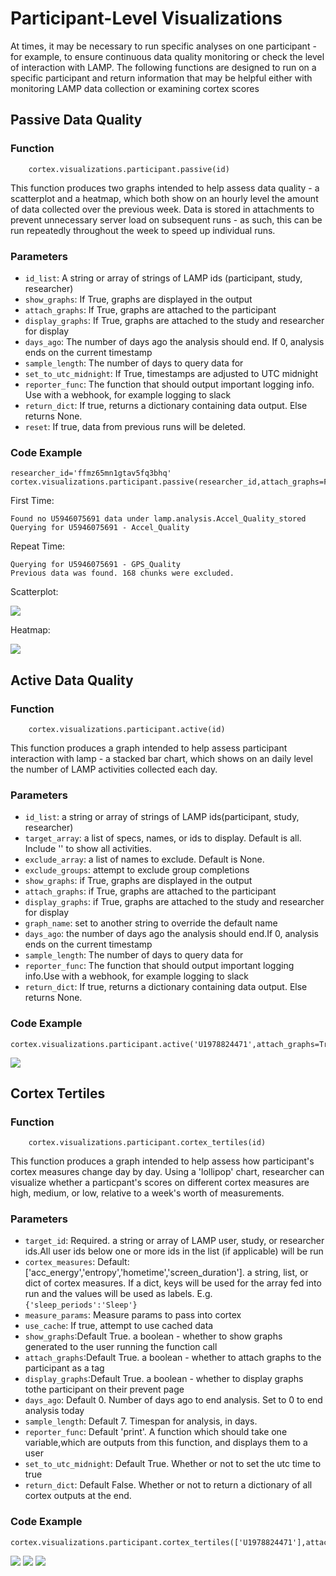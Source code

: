 # Participant-Level Visualizations

At times, it may be necessary to run specific analyses on one participant - for example, to ensure continuous data quality monitoring or check the level of interaction with LAMP. The following functions are designed to run on a specific participant and return information that may be helpful either with monitoring LAMP data collection or examining cortex scores

## Passive Data Quality

### Function
```
    cortex.visualizations.participant.passive(id)
```
This function produces two graphs intended to help assess data quality - a scatterplot and a heatmap, which both show on an hourly level the amount of data collected over the previous week. Data is stored in attachments to prevent unnecessary server load on subsequent runs - as such, this can be run repeatedly throughout the week to speed up individual runs.

### Parameters

- `id_list`: A string or array of strings of LAMP ids (participant, study, researcher)
- `show_graphs`: If True, graphs are displayed in the output
- `attach_graphs`: If True, graphs are attached to the participant
- `display_graphs`: If True, graphs are attached to the study and researcher for display
- `days_ago`: The number of days ago the analysis should end. If 0, analysis ends on the current timestamp
- `sample_length`: The number of days to query data for
- `set_to_utc_midnight`: If True, timestamps are adjusted to UTC midnight
- `reporter_func`: The function that should output important logging info. Use with a webhook, for example logging to slack
- `return_dict`: If true, returns a dictionary containing data output. Else returns None.
- `reset`: If true, data from previous runs will be deleted.

### Code Example

```
researcher_id='ffmz65mn1gtav5fq3bhq'
cortex.visualizations.participant.passive(researcher_id,attach_graphs=False)
```

First Time:
```
Found no U5946075691 data under lamp.analysis.Accel_Quality_stored
Querying for U5946075691 - Accel_Quality
```
Repeat Time:
```
Querying for U5946075691 - GPS_Quality
Previous data was found. 168 chunks were excluded.
```

Scatterplot:

![](assets/passive_scatter.png)


Heatmap:

![](assets/passive_heatmap.png)

## Active Data Quality

### Function
```
    cortex.visualizations.participant.active(id)
```
This function produces a graph intended to help assess participant interaction with lamp - a stacked bar chart, which shows on an daily level the number of LAMP activities collected each day. 

### Parameters

- `id_list`: a string or array of strings of LAMP ids(participant, study, researcher)
- `target_array`: a list of specs, names, or ids to display. Default is all. Include '' to show all activities.
- `exclude_array`: a list of names to exclude. Default is None.
- `exclude_groups`: attempt to exclude group completions
- `show_graphs`: if True, graphs are displayed in the output
- `attach_graphs`: if True, graphs are attached to the participant
- `display_graphs`: if True, graphs are attached to the study and researcher for display
- `graph_name`: set to another string to override the default name
- `days_ago`: the number of days ago the analysis should end.If 0, analysis ends on the current timestamp
- `sample_length`: The number of days to query data for
- `reporter_func`: The function that should output important logging info.Use with a webhook, for example logging to slack
- `return_dict`: If true, returns a dictionary containing data output. Else returns None.

### Code Example

```
cortex.visualizations.participant.active('U1978824471',attach_graphs=True,days_ago=160,sample_length=30)
```


![](assets/active_plot.png)

## Cortex Tertiles

### Function
```
    cortex.visualizations.participant.cortex_tertiles(id)
```
This function produces a graph intended to help assess how participant's cortex measures change day by day. Using a 'lollipop' chart, researcher can visualize whether a particpant's scores on different cortex measures are high, medium, or low, relative to a week's worth of measurements.

### Parameters

- `target_id`: Required. a string or array of LAMP user, study, or researcher ids.All user ids below one or more ids in the list (if applicable) will be run
- `cortex_measures`: Default:['acc_energy','entropy','hometime','screen_duration']. a string, list, or dict of cortex measures. If a dict, keys will be used for the array fed into run and the values will be used as labels. E.g. `{'sleep_periods':'Sleep'}`
- `measure_params`: Measure params to pass into cortex
- `use_cache`: If true, attempt to use cached data
- `show_graphs`:Default True. a boolean - whether to show graphs generated to the user running the function call
- `attach_graphs`:Default True. a boolean - whether to attach graphs to the participant as a tag
- `display_graphs`:Default True. a boolean - whether to display graphs tothe participant on their prevent page
- `days_ago`: Default 0. Number of days ago to end analysis. Set to 0 to end analysis today
- `sample_length`: Default 7. Timespan for analysis, in days.
- `reporter_func`: Default 'print'. A function which should take one variable,which are outputs from this function, and displays them to a user
- `set_to_utc_midnight`: Default True. Whether or not to set the utc time to true
- `return_dict`: Default False. Whether or not to return a dictionary of all cortex outputs at the end.

### Code Example

```
cortex.visualizations.participant.cortex_tertiles(['U1978824471'],attach_graphs=True,use_cache)
```

![](assets/entropy.png)
![](assets/hometime.png)
![](assets/screen_duration.png)
